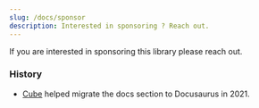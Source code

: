 ```yaml
---
slug: /docs/sponsor
description: Interested in sponsoring ? Reach out.
---
```


If you are interested in sponsoring this library please reach out.

### History

- [Cube](https://cube.dev/?ref=eco-react-google-charts) helped migrate the docs section to Docusaurus in 2021.